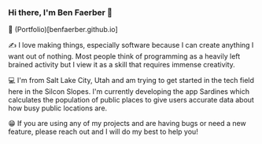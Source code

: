 ### Hi there, I'm Ben Faerber 👋

📒 (Portfolio)[benfaerber.github.io]

✍️ I love making things, especially software because I can create anything I want out of nothing. Most people think of programming as a heavily left brained activity but I view it as a skill that requires immense creativity.

💻 I'm from Salt Lake City, Utah and am trying to get started in the tech field here in the Silcon Slopes. I'm currently developing the app Sardines which calculates the population of public places to give users accurate data about how busy public locations are.

😁 If you are using any of my projects and are having bugs or need a new feature, please reach out and I will do my best to help you!
